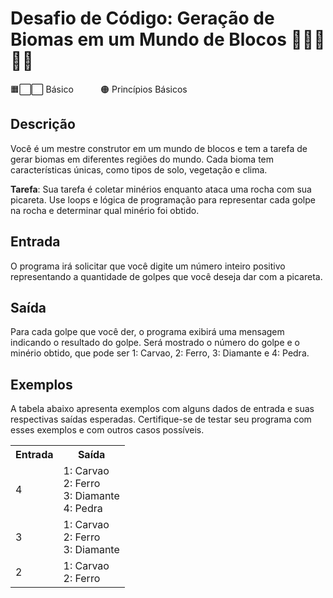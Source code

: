 # Desafio de Código: Geração de Biomas em um Mundo de Blocos 🌳🌴🌿🦸‍♂️

🟧⬜⬜ Básico &nbsp;&nbsp;&nbsp;&nbsp;&nbsp;&nbsp;&nbsp;&nbsp;&nbsp;&nbsp;🟠 Princípios Básicos

## Descrição

Você é um mestre construtor em um mundo de blocos e tem a tarefa de gerar biomas em diferentes regiões do mundo. Cada bioma tem características únicas, como tipos de solo, vegetação e clima.

<b>Tarefa</b>: Sua tarefa é coletar minérios enquanto ataca uma rocha com sua picareta. Use loops e lógica de programação para representar cada golpe na rocha e determinar qual minério foi obtido.

## Entrada

O programa irá solicitar que você digite um número inteiro positivo representando a quantidade de golpes que você deseja dar com a picareta.

## Saída

Para cada golpe que você der, o programa exibirá uma mensagem indicando o resultado do golpe. Será mostrado o número do golpe e o minério obtido, que pode ser 1: Carvao, 2: Ferro, 3: Diamante e 4: Pedra.

## Exemplos

A tabela abaixo apresenta exemplos com alguns dados de entrada e suas respectivas saídas esperadas. Certifique-se de testar seu programa com esses exemplos e com outros casos possíveis.

<table>
    <tr>
        <th>Entrada</th>
        <th>Saída</th>
    </tr>
    <tr>
        <td>4</td>
        <td>1: Carvao <br>
            2: Ferro <br>
            3: Diamante <br>
            4: Pedra
</td>
    </tr>
    <tr>
        <td>3</td>
        <td>1: Carvao <br>
            2: Ferro <br>
            3: Diamante
</td>
    </tr>
    <tr>
        <td>2</td>
        <td>1: Carvao <br>
            2: Ferro</td>
    </tr>
</table>

